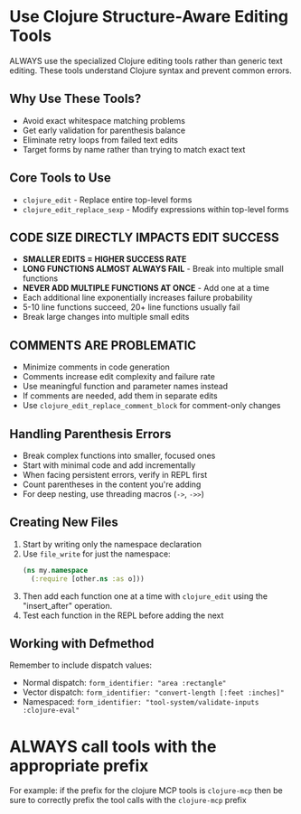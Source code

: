 # Use Clojure Structure-Aware Editing Tools

ALWAYS use the specialized Clojure editing tools rather than generic text editing. 
These tools understand Clojure syntax and prevent common errors.

## Why Use These Tools?
- Avoid exact whitespace matching problems
- Get early validation for parenthesis balance
- Eliminate retry loops from failed text edits
- Target forms by name rather than trying to match exact text

## Core Tools to Use
- `clojure_edit` - Replace entire top-level forms
- `clojure_edit_replace_sexp` - Modify expressions within top-level forms

## CODE SIZE DIRECTLY IMPACTS EDIT SUCCESS
- **SMALLER EDITS = HIGHER SUCCESS RATE**
- **LONG FUNCTIONS ALMOST ALWAYS FAIL** - Break into multiple small functions
- **NEVER ADD MULTIPLE FUNCTIONS AT ONCE** - Add one at a time
- Each additional line exponentially increases failure probability
- 5-10 line functions succeed, 20+ line functions usually fail
- Break large changes into multiple small edits

## COMMENTS ARE PROBLEMATIC
- Minimize comments in code generation
- Comments increase edit complexity and failure rate
- Use meaningful function and parameter names instead
- If comments are needed, add them in separate edits
- Use `clojure_edit_replace_comment_block` for comment-only changes

## Handling Parenthesis Errors
- Break complex functions into smaller, focused ones
- Start with minimal code and add incrementally
- When facing persistent errors, verify in REPL first
- Count parentheses in the content you're adding
- For deep nesting, use threading macros (`->`, `->>`)

## Creating New Files
1. Start by writing only the namespace declaration
2. Use `file_write` for just the namespace: 
   ```clojure
   (ns my.namespace
     (:require [other.ns :as o]))
   ```
3. Then add each function one at a time with `clojure_edit` using the "insert_after" operation.
4. Test each function in the REPL before adding the next

## Working with Defmethod
Remember to include dispatch values:
- Normal dispatch: `form_identifier: "area :rectangle"`
- Vector dispatch: `form_identifier: "convert-length [:feet :inches]"`
- Namespaced: `form_identifier: "tool-system/validate-inputs :clojure-eval"`


# ALWAYS call tools with the appropriate prefix

For example: if the prefix for the clojure MCP tools is `clojure-mcp` then be sure to correctly prefix the tool calls with the `clojure-mcp` prefix
